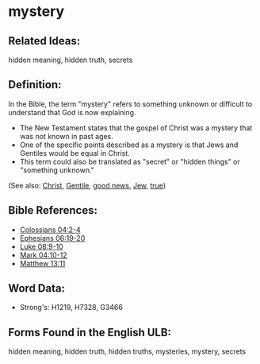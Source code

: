 # mystery

## Related Ideas:

hidden meaning, hidden truth, secrets

## Definition:

In the Bible, the term "mystery" refers to something unknown or difficult to understand that God is now explaining.

* The New Testament states that the gospel of Christ was a mystery that was not known in past ages.
* One of the specific points described as a mystery is that Jews and Gentiles would be equal in Christ.
* This term could also be translated as "secret" or "hidden things" or "something unknown."

(See also: [Christ](../kt/christ.md), [Gentile](../kt/gentile.md), [good news](../kt/goodnews.md), [Jew](../kt/jew.md), [true](../kt/true.md))

## Bible References:

* [Colossians 04:2-4](rc://en/tn/help/col/04/02)
* [Ephesians 06:19-20](rc://en/tn/help/eph/06/19)
* [Luke 08:9-10](rc://en/tn/help/luk/08/09)
* [Mark 04:10-12](rc://en/tn/help/mrk/04/10)
* [Matthew 13:11](rc://en/tn/help/mat/13/11)

## Word Data:

* Strong's: H1219, H7328, G3466

## Forms Found in the English ULB:

hidden meaning, hidden truth, hidden truths, mysteries, mystery, secrets
